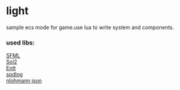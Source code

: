 # light
sample ecs mode for game.use lua to write system and components.
### used libs:

 [SFML](https://github.com/SFML/SFML)<br />
 [Sol2](https://github.com/ThePhD/sol2)<br />
 [Entt](https://github.com/skypjack/entt)<br />
 [spdlog](https://github.com/gabime/spdlog)<br />
 [nlohmann json](https://github.com/nlohmann/json)<br />

